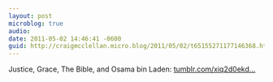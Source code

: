 ```yaml
---
layout: post
microblog: true
audio: 
date: 2011-05-02 14:46:41 -0600
guid: http://craigmcclellan.micro.blog/2011/05/02/t65155271177146368.html
---
```

Justice, Grace, The Bible, and Osama bin Laden: [tumblr.com/xiq2d0ekd...](http://tumblr.com/xiq2d0ekdd)
